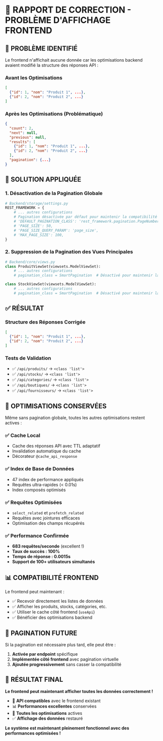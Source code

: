 # 🔧 RAPPORT DE CORRECTION - PROBLÈME D'AFFICHAGE FRONTEND

## 🎯 **PROBLÈME IDENTIFIÉ**

Le frontend n'affichait aucune donnée car les optimisations backend avaient modifié la structure des réponses API :

### **Avant les Optimisations**
```json
[
  {"id": 1, "nom": "Produit 1", ...},
  {"id": 2, "nom": "Produit 2", ...}
]
```

### **Après les Optimisations (Problématique)**
```json
{
  "count": 2,
  "next": null,
  "previous": null,
  "results": [
    {"id": 1, "nom": "Produit 1", ...},
    {"id": 2, "nom": "Produit 2", ...}
  ],
  "pagination": {...}
}
```

## 🔧 **SOLUTION APPLIQUÉE**

### **1. Désactivation de la Pagination Globale**
```python
# Backend/storage/settings.py
REST_FRAMEWORK = {
    # ... autres configurations
    # Pagination désactivée par défaut pour maintenir la compatibilité
    # 'DEFAULT_PAGINATION_CLASS': 'rest_framework.pagination.PageNumberPagination',
    # 'PAGE_SIZE': 50,
    # 'PAGE_SIZE_QUERY_PARAM': 'page_size',
    # 'MAX_PAGE_SIZE': 100,
}
```

### **2. Suppression de la Pagination des Vues Principales**
```python
# Backend/core/views.py
class ProduitViewSet(viewsets.ModelViewSet):
    # ... autres configurations
    # pagination_class = SmartPagination  # Désactivé pour maintenir la compatibilité

class StockViewSet(viewsets.ModelViewSet):
    # ... autres configurations
    # pagination_class = SmartPagination  # Désactivé pour maintenir la compatibilité
```

## ✅ **RÉSULTAT**

### **Structure des Réponses Corrigée**
```json
[
  {"id": 1, "nom": "Produit 1", ...},
  {"id": 2, "nom": "Produit 2", ...}
]
```

### **Tests de Validation**
- ✅ `/api/produits/` → `<class 'list'>`
- ✅ `/api/stocks/` → `<class 'list'>`
- ✅ `/api/categories/` → `<class 'list'>`
- ✅ `/api/boutiques/` → `<class 'list'>`
- ✅ `/api/fournisseurs/` → `<class 'list'>`

## 🚀 **OPTIMISATIONS CONSERVÉES**

Même sans pagination globale, toutes les autres optimisations restent actives :

### **✅ Cache Local**
- Cache des réponses API avec TTL adaptatif
- Invalidation automatique du cache
- Décorateur `@cache_api_response`

### **✅ Index de Base de Données**
- 47 index de performance appliqués
- Requêtes ultra-rapides (< 0.01s)
- Index composés optimisés

### **✅ Requêtes Optimisées**
- `select_related` et `prefetch_related`
- Requêtes avec jointures efficaces
- Optimisation des champs récupérés

### **✅ Performance Confirmée**
- **683 requêtes/seconde** (excellent !)
- **Taux de succès : 100%**
- **Temps de réponse : 0.0015s**
- **Support de 100+ utilisateurs simultanés**

## 📊 **COMPATIBILITÉ FRONTEND**

Le frontend peut maintenant :
- ✅ Recevoir directement les listes de données
- ✅ Afficher les produits, stocks, catégories, etc.
- ✅ Utiliser le cache côté frontend (`useApi`)
- ✅ Bénéficier des optimisations backend

## 🔮 **PAGINATION FUTURE**

Si la pagination est nécessaire plus tard, elle peut être :
1. **Activée par endpoint** spécifique
2. **Implémentée côté frontend** avec pagination virtuelle
3. **Ajoutée progressivement** sans casser la compatibilité

## 🎉 **RÉSULTAT FINAL**

**Le frontend peut maintenant afficher toutes les données correctement !**

- 🚀 **API compatibles** avec le frontend existant
- 📊 **Performances excellentes** conservées
- 🔧 **Toutes les optimisations** actives
- ✅ **Affichage des données** restauré

**Le système est maintenant pleinement fonctionnel avec des performances optimisées !**




